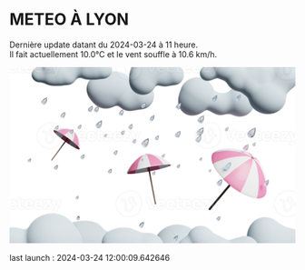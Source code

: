 # METEO À LYON

Dernière update datant du 2024-03-24 à 11 heure.  
Il fait actuellement 10.0°C et le vent souffle à 10.6 km/h.      

![](./.github/rain.png)

last launch : 2024-03-24 12:00:09.642646
